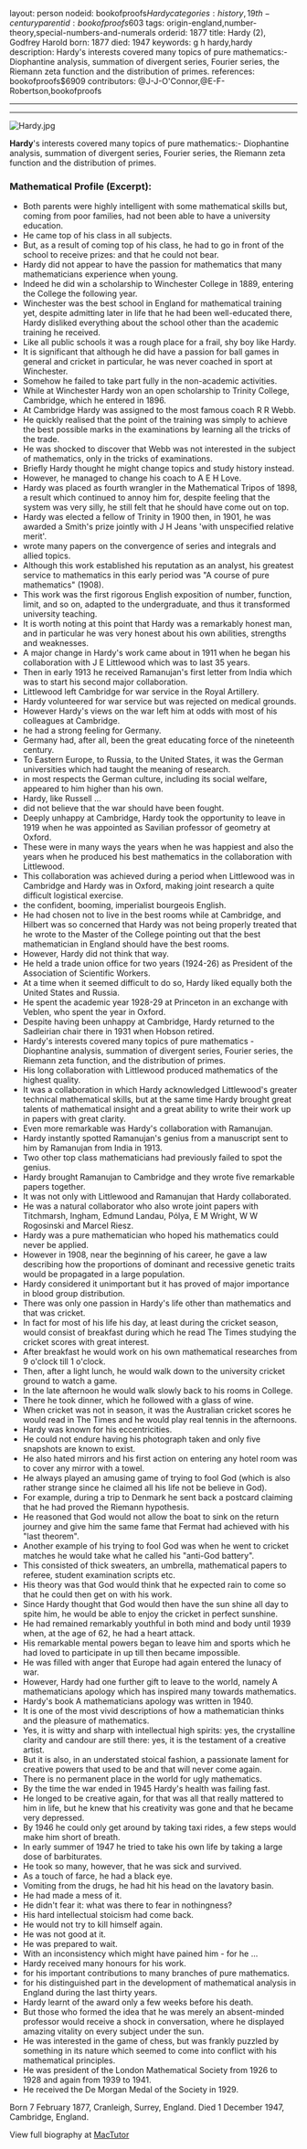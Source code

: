 layout: person
nodeid: bookofproofs$Hardy
categories: history,19th-century
parentid: bookofproofs$603
tags: origin-england,number-theory,special-numbers-and-numerals
orderid: 1877
title: Hardy (2), Godfrey Harold
born: 1877
died: 1947
keywords: g h hardy,hardy
description: Hardy's interests covered many topics of pure mathematics:- Diophantine analysis, summation of divergent series, Fourier series, the Riemann zeta function and the distribution of primes.
references: bookofproofs$6909
contributors: @J-J-O'Connor,@E-F-Robertson,bookofproofs

---



---

![Hardy.jpg](https://github.com/bookofproofs/bookofproofs.github.io/blob/main/_sources/_assets/images/portraits/Hardy.jpg?raw=true)

**Hardy**'s interests covered many topics of pure mathematics:- Diophantine analysis, summation of divergent series, Fourier series, the Riemann zeta function and the distribution of primes.

### Mathematical Profile (Excerpt):
* Both parents were highly intelligent with some mathematical skills but, coming from poor families, had not been able to have a university education.
* He came top of his class in all subjects.
* But, as a result of coming top of his class, he had to go in front of the school to receive prizes: and that he could not bear.
* Hardy did not appear to have the passion for mathematics that many mathematicians experience when young.
* Indeed he did win a scholarship to Winchester College in 1889, entering the College the following year.
* Winchester was the best school in England for mathematical training yet, despite admitting later in life that he had been well-educated there, Hardy disliked everything about the school other than the academic training he received.
* Like all public schools it was a rough place for a frail, shy boy like Hardy.
* It is significant that although he did have a passion for ball games in general and cricket in particular, he was never coached in sport at Winchester.
* Somehow he failed to take part fully in the non-academic activities.
* While at Winchester Hardy won an open scholarship to Trinity College, Cambridge, which he entered in 1896.
* At Cambridge Hardy was assigned to the most famous coach R R Webb.
* He quickly realised that the point of the training was simply to achieve the best possible marks in the examinations by learning all the tricks of the trade.
* He was shocked to discover that Webb was not interested in the subject of mathematics, only in the tricks of examinations.
* Briefly Hardy thought he might change topics and study history instead.
* However, he managed to change his coach to A E H Love.
* Hardy was placed as fourth wrangler in the Mathematical Tripos of 1898, a result which continued to annoy him for, despite feeling that the system was very silly, he still felt that he should have come out on top.
* Hardy was elected a fellow of Trinity in 1900 then, in 1901, he was awarded a Smith's prize jointly with J H Jeans 'with unspecified relative merit'.
* wrote many papers on the convergence of series and integrals and allied topics.
* Although this work established his reputation as an analyst, his greatest service to mathematics in this early period was "A course of pure mathematics" (1908).
* This work was the first rigorous English exposition of number, function, limit, and so on, adapted to the undergraduate, and thus it transformed university teaching.
* It is worth noting at this point that Hardy was a remarkably honest man, and in particular he was very honest about his own abilities, strengths and weaknesses.
* A major change in Hardy's work came about in 1911 when he began his collaboration with J E Littlewood which was to last 35 years.
* Then in early 1913 he received Ramanujan's first letter from India which was to start his second major collaboration.
* Littlewood left Cambridge for war service in the Royal Artillery.
* Hardy volunteered for war service but was rejected on medical grounds.
* However Hardy's views on the war left him at odds with most of his colleagues at Cambridge.
* he had a strong feeling for Germany.
* Germany had, after all, been the great educating force of the nineteenth century.
* To Eastern Europe, to Russia, to the United States, it was the German universities which had taught the meaning of research.
* in most respects the German culture, including its social welfare, appeared to him higher than his own.
* Hardy, like Russell ...
* did not believe that the war should have been fought.
* Deeply unhappy at Cambridge, Hardy took the opportunity to leave in 1919 when he was appointed as Savilian professor of geometry at Oxford.
* These were in many ways the years when he was happiest and also the years when he produced his best mathematics in the collaboration with Littlewood.
* This collaboration was achieved during a period when Littlewood was in Cambridge and Hardy was in Oxford, making joint research a quite difficult logistical exercise.
* the confident, booming, imperialist bourgeois English.
* He had chosen not to live in the best rooms while at Cambridge, and Hilbert was so concerned that Hardy was not being properly treated that he wrote to the Master of the College pointing out that the best mathematician in England should have the best rooms.
* However, Hardy did not think that way.
* He held a trade union office for two years (1924-26) as President of the Association of Scientific Workers.
* At a time when it seemed difficult to do so, Hardy liked equally both the United States and Russia.
* He spent the academic year 1928-29 at Princeton in an exchange with Veblen, who spent the year in Oxford.
* Despite having been unhappy at Cambridge, Hardy returned to the Sadleirian chair there in 1931 when Hobson retired.
* Hardy's interests covered many topics of pure mathematics - Diophantine analysis, summation of divergent series, Fourier series, the Riemann zeta function, and the distribution of primes.
* His long collaboration with Littlewood produced mathematics of the highest quality.
* It was a collaboration in which Hardy acknowledged Littlewood's greater technical mathematical skills, but at the same time Hardy brought great talents of mathematical insight and a great ability to write their work up in papers with great clarity.
* Even more remarkable was Hardy's collaboration with Ramanujan.
* Hardy instantly spotted Ramanujan's genius from a manuscript sent to him by Ramanujan from India in 1913.
* Two other top class mathematicians had previously failed to spot the genius.
* Hardy brought Ramanujan to Cambridge and they wrote five remarkable papers together.
* It was not only with Littlewood and Ramanujan that Hardy collaborated.
* He was a natural collaborator who also wrote joint papers with Titchmarsh, Ingham, Edmund Landau, Pólya, E M Wright, W W Rogosinski and Marcel Riesz.
* Hardy was a pure mathematician who hoped his mathematics could never be applied.
* However in 1908, near the beginning of his career, he gave a law describing how the proportions of dominant and recessive genetic traits would be propagated in a large population.
* Hardy considered it unimportant but it has proved of major importance in blood group distribution.
* There was only one passion in Hardy's life other than mathematics and that was cricket.
* In fact for most of his life his day, at least during the cricket season, would consist of breakfast during which he read The Times studying the cricket scores with great interest.
* After breakfast he would work on his own mathematical researches from 9 o'clock till 1 o'clock.
* Then, after a light lunch, he would walk down to the university cricket ground to watch a game.
* In the late afternoon he would walk slowly back to his rooms in College.
* There he took dinner, which he followed with a glass of wine.
* When cricket was not in season, it was the Australian cricket scores he would read in The Times and he would play real tennis in the afternoons.
* Hardy was known for his eccentricities.
* He could not endure having his photograph taken and only five snapshots are known to exist.
* He also hated mirrors and his first action on entering any hotel room was to cover any mirror with a towel.
* He always played an amusing game of trying to fool God (which is also rather strange since he claimed all his life not be believe in God).
* For example, during a trip to Denmark he sent back a postcard claiming that he had proved the Riemann hypothesis.
* He reasoned that God would not allow the boat to sink on the return journey and give him the same fame that Fermat had achieved with his "last theorem".
* Another example of his trying to fool God was when he went to cricket matches he would take what he called his "anti-God battery".
* This consisted of thick sweaters, an umbrella, mathematical papers to referee, student examination scripts etc.
* His theory was that God would think that he expected rain to come so that he could then get on with his work.
* Since Hardy thought that God would then have the sun shine all day to spite him, he would be able to enjoy the cricket in perfect sunshine.
* He had remained remarkably youthful in both mind and body until 1939 when, at the age of 62, he had a heart attack.
* His remarkable mental powers began to leave him and sports which he had loved to participate in up till then became impossible.
* He was filled with anger that Europe had again entered the lunacy of war.
* However, Hardy had one further gift to leave to the world, namely A mathematicians apology which has inspired many towards mathematics.
* Hardy's book A mathematicians apology was written in 1940.
* It is one of the most vivid descriptions of how a mathematician thinks and the pleasure of mathematics.
* Yes, it is witty and sharp with intellectual high spirits: yes, the crystalline clarity and candour are still there: yes, it is the testament of a creative artist.
* But it is also, in an understated stoical fashion, a passionate lament for creative powers that used to be and that will never come again.
* There is no permanent place in the world for ugly mathematics.
* By the time the war ended in 1945 Hardy's health was failing fast.
* He longed to be creative again, for that was all that really mattered to him in life, but he knew that his creativity was gone and that he became very depressed.
* By 1946 he could only get around by taking taxi rides, a few steps would make him short of breath.
* In early summer of 1947 he tried to take his own life by taking a large dose of barbiturates.
* He took so many, however, that he was sick and survived.
* As a touch of farce, he had a black eye.
* Vomiting from the drugs, he had hit his head on the lavatory basin.
* He had made a mess of it.
* He didn't fear it: what was there to fear in nothingness?
* His hard intellectual stoicism had come back.
* He would not try to kill himself again.
* He was not  good at it.
* He was prepared to wait.
* With an inconsistency which might have pained him - for he ...
* Hardy received many honours for his work.
* for his important contributions to many branches of pure mathematics.
* for his distinguished part in the development of mathematical analysis in England during the last thirty years.
* Hardy learnt of the award only a few weeks before his death.
* But those who formed the idea that he was merely an absent-minded professor would receive a shock in conversation, where he displayed amazing vitality on every subject under the sun.
* He was interested in the game of chess, but was frankly puzzled by something in its nature which seemed to come into conflict with his mathematical principles.
* He was president of the London Mathematical Society from 1926 to 1928 and again from 1939 to 1941.
* He received the De Morgan Medal of the Society in 1929.

Born 7 February 1877, Cranleigh, Surrey, England. Died 1 December 1947, Cambridge, England.

View full biography at [MacTutor](https://mathshistory.st-andrews.ac.uk/Biographies/Hardy/)
